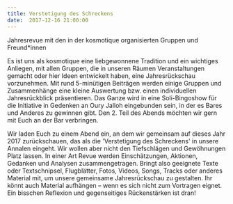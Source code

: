 ```yaml
---
title: Verstetigung des Schreckens
date:  2017-12-16 21:00:00
---
```


Jahresrevue mit den in der kosmotique organisierten Gruppen und Freund*innen



Es ist uns als kosmotique eine liebgewonnene Tradition und ein wichtiges Anliegen, mit allen Gruppen, die in unseren Räumen
Veranstaltungen gemacht oder hier Ideen entwickelt haben, eine Jahresrückschau vorzunehmen. Mit rund 5-minütigen Beiträgen
werden einige Gruppen und Zusammenhänge eine kleine Auswertung bzw. einen individuellen Jahresrückblick präsentieren.
Das Ganze wird in eine Soli-Bingoshow für die Initiative in Gedenken an Oury Jalloh eingebunden sein, in der es Bares und
Anderes zu gewinnen gibt.
Den 2. Teil des Abends möchten wir gern mit Euch an der Bar verbringen.


Wir laden Euch zu einem Abend ein, an dem wir gemeinsam auf dieses Jahr 2017 zurückschauen, das als die 'Verstetigung des
Schreckens' in unsere Annalen eingeht. Wir wollen aber nicht den Tiefschlägen und Gewöhnungen Platz lassen. In einer Art Revue
werden Einschätzungen, Aktionen, Gedanken und Analysen zusammengetragen. Bringt also geeignete Texte oder Textschnipsel, Flugblätter,
Fotos, Videos, Songs, Tracks oder anderes Material mit, um unsere gemeinsame Jahresrückschau zu gestalten. Ihr könnt auch
Material aufhängen – wenn es sich nicht zum Vortragen eignet. Ein bisschen Reflexion und gegenseitiges Rückenstärken ist dran!



